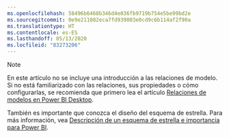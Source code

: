 ```yaml
---
ms.openlocfilehash: 58496b6468b346d4e036fb9719b754e5be99bd2e
ms.sourcegitcommit: 0e9e211082eca7fd939803e0cd9c6b114af2f90a
ms.translationtype: HT
ms.contentlocale: es-ES
ms.lasthandoff: 05/13/2020
ms.locfileid: "83273206"
---
```

> [!NOTE]
> En este artículo no se incluye una introducción a las relaciones de modelo. Si no está familiarizado con las relaciones, sus propiedades o cómo configurarlas, se recomienda que primero lea el artículo [Relaciones de modelos en Power BI Desktop](../../transform-model/desktop-relationships-understand.md).
>
> También es importante que conozca el diseño del esquema de estrella. Para más información, vea [Descripción de un esquema de estrella e importancia para Power BI](../star-schema.md).